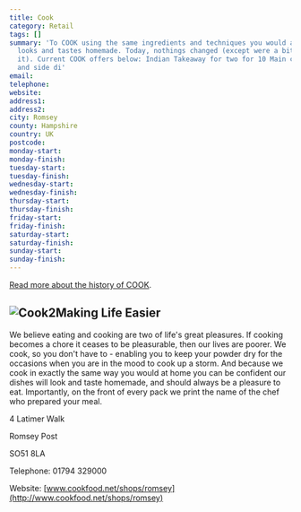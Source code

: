 ```yaml
---
title: Cook
category: Retail
tags: []
summary: 'To COOK using the same ingredients and techniques you would at home so everything
  looks and tastes homemade. Today, nothings changed (except were a bit better at
  it). Current COOK offers below: Indian Takeaway for two for 10 Main course, rice
  and side di'
email: 
telephone: 
website: 
address1: 
address2: 
city: Romsey
county: Hampshire
country: UK
postcode: 
monday-start: 
monday-finish: 
tuesday-start: 
tuesday-finish: 
wednesday-start: 
wednesday-finish: 
thursday-start: 
thursday-finish: 
friday-start: 
friday-finish: 
saturday-start: 
saturday-finish: 
sunday-start: 
sunday-finish: 
---
```

[Read more about the history of COOK]("http:/www.cookfood.net/about/history").

## ![Cook2](images/members/Cook2.png)Making Life Easier

We believe eating and cooking are two of life's great pleasures. If cooking becomes a chore it ceases to be pleasurable, then our lives are poorer. We cook, so you don't have to - enabling you to keep your powder dry for the occasions when you are in the mood to cook up a storm. And because we cook in exactly the same way you would at home you can be confident our dishes will look and taste homemade, and should always be a pleasure to eat. Importantly, on the front of every pack we print the name of the chef who prepared your meal.

4 Latimer Walk

Romsey Post

SO51 8LA

Telephone: 01794 329000

Website: [www.cookfood.net/shops/romsey](http://www.cookfood.net/shops/romsey)

